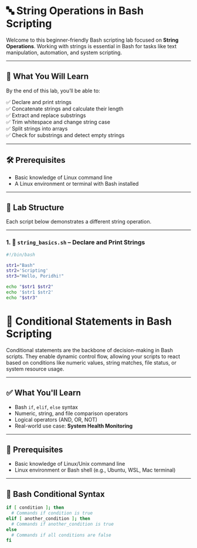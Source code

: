 # 🔤 String Operations in Bash Scripting

Welcome to this beginner-friendly Bash scripting lab focused on **String Operations**. Working with strings is essential in Bash for tasks like text manipulation, automation, and system scripting.

---

## 🧠 What You Will Learn

By the end of this lab, you’ll be able to:

✅ Declare and print strings  
✅ Concatenate strings and calculate their length  
✅ Extract and replace substrings  
✅ Trim whitespace and change string case  
✅ Split strings into arrays  
✅ Check for substrings and detect empty strings  

---

## 🛠️ Prerequisites

- Basic knowledge of Linux command line
- A Linux environment or terminal with Bash installed

---

## 📁 Lab Structure

Each script below demonstrates a different string operation.

---

### 1. 📄 `string_basics.sh` – Declare and Print Strings

```bash
#!/bin/bash

str1="Bash"
str2='Scripting'
str3="Hello, Poridhi!"

echo "$str1 $str2" 
echo '$str1 $str2'
echo "$str3"
```
# 🧠 Conditional Statements in Bash Scripting

Conditional statements are the backbone of decision-making in Bash scripts. They enable dynamic control flow, allowing your scripts to react based on conditions like numeric values, string matches, file status, or system resource usage.

---

## ✅ What You'll Learn

- Bash `if`, `elif`, `else` syntax
- Numeric, string, and file comparison operators
- Logical operators (AND, OR, NOT)
- Real-world use case: **System Health Monitoring**

---

## 📌 Prerequisites

- Basic knowledge of Linux/Unix command line
- Linux environment or Bash shell (e.g., Ubuntu, WSL, Mac terminal)

---

## 🧱 Bash Conditional Syntax

```bash
if [ condition ]; then
  # Commands if condition is true
elif [ another_condition ]; then
  # Commands if another_condition is true
else
  # Commands if all conditions are false
fi
```
